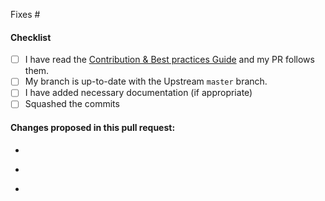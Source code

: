 <!-- Add issue number here. If you do not solve the issue entirely, please change the message e.g. "Addresses #IssueNumber -->
Fixes #

#### Checklist

- [ ] I have read the [Contribution & Best practices Guide](https://blog.fossasia.org/open-source-developer-guide-and-best-practices-at-fossasia) and my PR follows them.
- [ ] My branch is up-to-date with the Upstream `master` branch.
- [ ] I have added necessary documentation (if appropriate)
- [ ] Squashed the commits

#### Changes proposed in this pull request:

<!-- Changes: Add here what changes were made in this issue and if possible provide links.Please mention the files changed -->
-

<!-- Deploy/Preview Link: Add here the link where you changes can be seen. -->
-

<!-- Screenshots for the change: Add here the screenshot of the fix. -->
-
